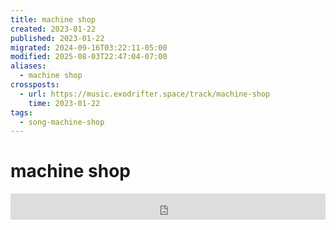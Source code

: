 ```yaml
---
title: machine shop
created: 2023-01-22
published: 2023-01-22
migrated: 2024-09-16T03:22:11-05:00
modified: 2025-08-03T22:47:04-07:00
aliases:
  - machine shop
crossposts:
  - url: https://music.exodrifter.space/track/machine-shop
    time: 2023-01-22
tags:
  - song-machine-shop
---
```


# machine shop

<iframe style="border: 0; width: 100%; max-width: 700px; height: 42px;" src="https://bandcamp.com/EmbeddedPlayer/album=477085509/size=small/bgcol=333333/linkcol=0f91ff/track=1545439378/transparent=true/" seamless><a href="https://music.exodrifter.space/album/lonely-metro">lonely metro by exodrifter</a></iframe>
